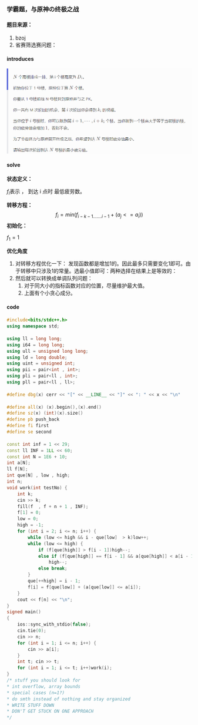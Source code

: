 ###  学霸题，与原神の终极之战

#### 题目来源：

1.  bzoj
2. 省赛筛选赛问题：

#### introduces

![image-20230425234401381](image-20230425234401381.png)

#### solve

**状态定义：**

$f_{i}$表示 ， 到达 i 点时 最低疲劳数。

**转移方程：**
$$
f_{i} = min(f_{i - k -1.......i -1} + (a_j <= a_i))
$$
**初始化：**

$f_1 =1$

**优化角度**

1. 对转移方程优化一下： 发现函数都是增加1的。因此最多只需要变化1即可。由于转移中只涉及1的常量。选最小值即可：两种选择在结果上是等效的：
2. 然后就可以转换成单调队列问题：
   1. 对于同大小的指标函数对应的位置，尽量维护最大值。
   2. 上面有个小贪心成分。

#### code

```cpp
#include<bits/stdc++.h>
using namespace std;

using ll = long long;
using i64 = long long;
using ull = unsigned long long;
using ld = long double;
using uint = unsigned int;
using pii = pair<int , int>;
using pli = pair<ll , int>;
using pll = pair<ll , ll>;

#define dbg(x) cerr << "[" << __LINE__ << "]" << ": " << x << "\n"

#define all(x) (x).begin(),(x).end()
#define sz(x) (int)(x).size()
#define pb push_back
#define fi first
#define se second

const int inf = 1 << 29;
const ll INF = 1LL << 60;
const int N = 1E6 + 10;
int a[N];
ll f[N];
int que[N] , low , high;
int n;
void work(int testNo) {
	int k;
	cin >> k;
	fill(f  , f + n + 1 , INF);
	f[1] = 0;
	low = 0;
	high = -1;
	for (int i = 2; i <= n; i++) {
		while (low <= high && i - que[low]  > k)low++;
		while (low <= high) {
			if (f[que[high]] > f[i - 1])high--;
			else if (f[que[high]] == f[i - 1] && a[que[high]] < a[i - 1])
				high--;
			else break;
		}
		que[++high] = i - 1;
		f[i] = f[que[low]] + (a[que[low]] <= a[i]);
	}
	cout << f[n] << "\n";
}
signed main()
{
	ios::sync_with_stdio(false);
	cin.tie(0);
	cin >> n;
	for (int i = 1; i <= n; i++) {
		cin >> a[i];
	}
	int t; cin >> t;
	for (int i = 1; i <= t; i++)work(i);
}
/* stuff you should look for
* int overflow, array bounds
* special cases (n=1?)
* do smth instead of nothing and stay organized
* WRITE STUFF DOWN
* DON'T GET STUCK ON ONE APPROACH
*/
```